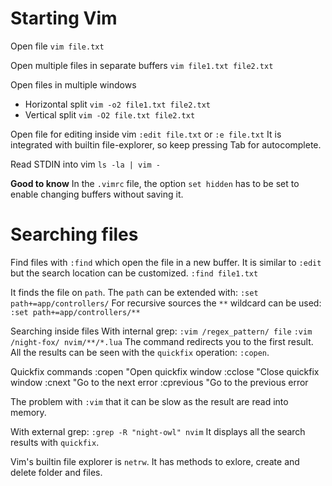 # Starting Vim

Open file
`vim file.txt`

Open multiple files in separate buffers
`vim file1.txt file2.txt`

Open files in multiple windows
- Horizontal split
`vim -o2 file1.txt file2.txt`
- Vertical split
`vim -O2 file.txt file2.txt`

Open file for editing inside vim
`:edit file.txt`
or
`:e file.txt`
It is integrated with builtin file-explorer, so keep pressing Tab for autocomplete.

Read STDIN into vim
`ls -la | vim -`

**Good to know**
In the `.vimrc` file, the option `set hidden` has to be set to enable changing buffers without saving it.

# Searching files

Find files with `:find` which open the file in a new buffer. It is similar to `:edit` but the search location can be customized.
`:find file1.txt`

It finds the file on `path`. The `path` can be extended with:
`:set path+=app/controllers/`
For recursive sources the `**` wildcard can be used:
`:set path+=app/controllers/**`

Searching inside files
With internal grep:
`:vim /regex_pattern/ file`
`:vim /night-fox/ nvim/**/*.lua`
The command redirects you to the first result. All the results can be seen with the `quickfix` operation: `:copen`.

Quickfix commands
:copen    "Open quickfix window
:cclose   "Close quickfix window
:cnext    "Go to the next error
:cprevious "Go to the previous error

The problem with `:vim` that it can be slow as the result are read into memory.

With external grep:
`:grep -R "night-owl" nvim`
It displays all the search results with `quickfix`.

Vim's builtin file explorer is `netrw`. It has methods to exlore, create and delete folder and files.


